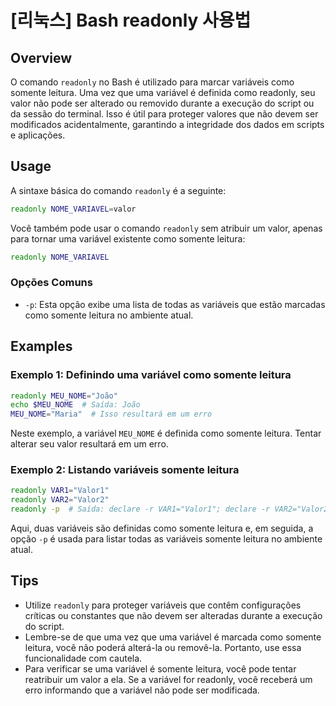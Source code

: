 # [리눅스] Bash readonly 사용법

## Overview
O comando `readonly` no Bash é utilizado para marcar variáveis como somente leitura. Uma vez que uma variável é definida como readonly, seu valor não pode ser alterado ou removido durante a execução do script ou da sessão do terminal. Isso é útil para proteger valores que não devem ser modificados acidentalmente, garantindo a integridade dos dados em scripts e aplicações.

## Usage
A sintaxe básica do comando `readonly` é a seguinte:

```bash
readonly NOME_VARIAVEL=valor
```

Você também pode usar o comando `readonly` sem atribuir um valor, apenas para tornar uma variável existente como somente leitura:

```bash
readonly NOME_VARIAVEL
```

### Opções Comuns
- `-p`: Esta opção exibe uma lista de todas as variáveis que estão marcadas como somente leitura no ambiente atual.

## Examples
### Exemplo 1: Definindo uma variável como somente leitura
```bash
readonly MEU_NOME="João"
echo $MEU_NOME  # Saída: João
MEU_NOME="Maria"  # Isso resultará em um erro
```

Neste exemplo, a variável `MEU_NOME` é definida como somente leitura. Tentar alterar seu valor resultará em um erro.

### Exemplo 2: Listando variáveis somente leitura
```bash
readonly VAR1="Valor1"
readonly VAR2="Valor2"
readonly -p  # Saída: declare -r VAR1="Valor1"; declare -r VAR2="Valor2"
```

Aqui, duas variáveis são definidas como somente leitura e, em seguida, a opção `-p` é usada para listar todas as variáveis somente leitura no ambiente atual.

## Tips
- Utilize `readonly` para proteger variáveis que contêm configurações críticas ou constantes que não devem ser alteradas durante a execução do script.
- Lembre-se de que uma vez que uma variável é marcada como somente leitura, você não poderá alterá-la ou removê-la. Portanto, use essa funcionalidade com cautela.
- Para verificar se uma variável é somente leitura, você pode tentar reatribuir um valor a ela. Se a variável for readonly, você receberá um erro informando que a variável não pode ser modificada.